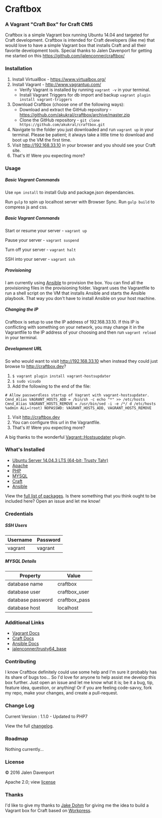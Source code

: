 # Craftbox
### A Vagrant "Craft Box" for Craft CMS
Craftbox is a simple Vagrant box running Ubuntu 14.04 and targeted for Craft development. Craftbox is intended for Craft developers (like me) that would love to have a simple Vagrant box that installs Craft and all their favorite development tools. Special thanks to Jalen Davenport for getting me started on this https://github.com/jalenconner/craftbox/

### Installation

1. Install VirtualBox - https://www.virtualbox.org/
1. Install Vagrant - http://www.vagrantup.com/
    * Verify Vagrant is installed by running `vagrant -v` in your terminal.
    * Install Vagrant Triggers for db import and backup `vagrant plugin install vagrant-triggers`
1. Download Craftbox (choose one of the following ways):
    * Download and extract the GitHub repository - https://github.com/akukral/craftbox/archive/master.zip
    * Clone the GitHub repository - `git clone https://github.com/akukral/craftbox.git`
1. Navigate to the folder you just downloaded and run `vagrant up` in your terminal. Please be patient; it always take a little time to download and boot up the VM the first time.
1. Visit http://192.168.33.10 in your browser and you should see your Craft site.
1. That's it! Were you expecting more?

### Usage
##### Basic Vagrant Commands
Use `npm install` to install Gulp and package.json dependancies.

Run `gulp` to spin up localhost server with Browser Sync.
Run `gulp build` to compress js and css.

##### Basic Vagrant Commands
Start or resume your server - `vagrant up`

Pause your server - `vagrant suspend`

Turn off your server - `vagrant halt`

SSH into your server - `vagrant ssh`

##### Provisioning
I am currently using [Ansible](https://www.ansible.com) to provision the box. You can find all the provisioning files in the provisioning folder. Vagrant uses the Vagrantfile to run a shell script on the VM that installs Ansible and starts the Ansible playbook. That way you don't have to install Ansible on your host machine.

##### Changing the IP
Craftbox is setup to use the IP address of 192.168.33.10. If this IP is conflicting with something on your network, you may change it in the Vagrantfile to the IP address of your choosing and then run `vagrant reload` in your terminal.

##### Development URL
So who would want to visit http://192.168.33.10 when instead they could just browse to http://craftbox.dev?
1. `$ vagrant plugin install vagrant-hostsupdater`
1. `$ sudo visudo`
1. Add the following to the end of the file:
```
# Allow passwordless startup of Vagrant with vagrant-hostsupdater.
Cmnd_Alias VAGRANT_HOSTS_ADD = /bin/sh -c echo "*" >> /etc/hosts
Cmnd_Alias VAGRANT_HOSTS_REMOVE = /usr/bin/sed -i -e /*/ d /etc/hosts
%admin ALL=(root) NOPASSWD: VAGRANT_HOSTS_ADD, VAGRANT_HOSTS_REMOVE
```
1. Visit http://craftbox.dev
1. You can configure this url in the Vagrantfile.
1. That's it! Were you expecting more?

A big thanks to the wonderful [Vagrant::Hostsupdater](https://github.com/cogitatio/vagrant-hostsupdater) plugin.

### What's Installed

* [Ubuntu Server 14.04.3 LTS (64-bit; Trusty Tahr)](http://www.ubuntu.com/server)
* [Apache](https://httpd.apache.org)
* [PHP](https://www.php.net/)
* [MYSQL](https://www.mysql.com)
* [Craft](https://craftcms.com/)
* [Ansible](https://www.ansible.com)

View the [full list of packages](https://github.com/jalenconner/craftbox/blob/master/PACKAGES.md).
Is there something that you think ought to be included here? Open an issue and let me know!

### Credentials
##### SSH Users
Username | Password
---------|---------
vagrant | vagrant
##### MYSQL Details
Property | Value
---------|------
database name | craftbox
database user | craftbox_user
database password | craftbox_pass
database host | localhost

### Additional Links
* [Vagrant Docs](https://www.vagrantup.com/docs/)
* [Craft Docs](https://craftcms.com/docs/introduction)
* [Ansible Docs](http://docs.ansible.com/ansible/)
* [jalenconner/trusty64_base](https://github.com/jalenconner/trusty64_base)

### Contributing
I know Craftbox definitely could use some help and I'm sure it probably has its share of bugs too... So I'd love for anyone to help assist me develop this box further. Just open an issue and let me know what it is; be it a bug, tip, feature idea, question, or anything! Or if you are feeling code-savvy, fork my repo, make your changes, and create a pull-request.

### Change Log
Current Version : 1.1.0 - Updated to PHP7

View the full [changelog](https://github.com/jalenconner/craftbox/blob/master/CHANGELOG.md).

### Roadmap
Nothing currently...

### License
© 2016 Jalen Davenport

Apache 2.0; view [license](https://github.com/jalenconner/craftbox/blob/master/LICENSE)

### Thanks
I'd like to give my thanks to [Jake Dohm](https://github.com/jakedohm) for giving me the idea to build a Vagrant box for Craft based on [Workpress](https://github.com/jalenconner/workpress).
